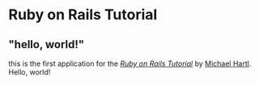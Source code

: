 # Ruby on Rails Tutorial

## "hello, world!"

this is the first application for the [*Ruby on Rails Tutorial*](https://www.railstutorials.org/) by [Michael Hartl](https://www.michaelhartl.com/). Hello, world!